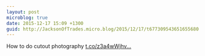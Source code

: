 ```yaml
---
layout: post
microblog: true
date: 2015-12-17 15:09 +1300
guid: http://JacksonOfTrades.micro.blog/2015/12/17/t677309543651655680.html
---
```

How to do cutout photography [t.co/z3a4wWjhv...](https://t.co/z3a4wWjhvE)

